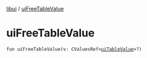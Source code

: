 [libui](README.md) / [uiFreeTableValue](ui-free-table-value.md)

# uiFreeTableValue

`fun uiFreeTableValue(v: CValuesRef<`[`uiTableValue`](ui-table-value.md)`>?)`